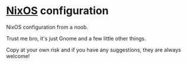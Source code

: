 # [NixOS](https://nixos.org/) configuration
NixOS configuration from a noob.

Trust me bro, it's just Gnome and a few little other things.

Copy at your own risk and if you have any suggestions, they are always welcome!
